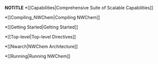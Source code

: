 __NOTITLE__
*[[Capabilities|Comprehensive Suite of Scalable Capabilities]]

*[[Compiling_NWChem|Compiling NWChem]]

*[[Getting Started|Getting Started]]

*[[Top-level|Top-level Directives]]

*[[Nwarch|NWChem Architecture]]

*[[Running|Running NWChem]]

